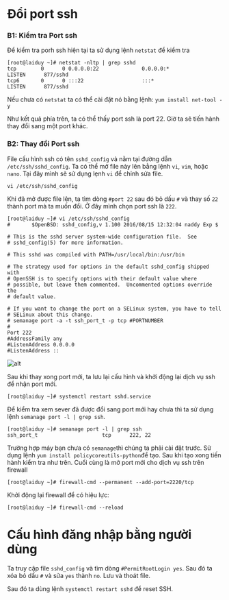 ﻿# Đổi port ssh 
### B1: Kiểm tra Port ssh
Để kiểm tra porh ssh hiện tại ta sử dụng lệnh `netstat` để kiểm tra
```
[root@laiduy ~]# netstat -nltp | grep sshd
tcp        0      0 0.0.0.0:22              0.0.0.0:*               LISTEN      877/sshd
tcp6       0      0 :::22                   :::*                    LISTEN      877/sshd
```
Nếu chưa có `netstat` ta có thể cài đặt nó bằng lệnh: `yum install net-tool -y`

Như kết quả phía trên, ta có thể thấy port ssh là port 22. Giờ ta sẽ tiến hành thay đổi sang một port khác.
### B2: Thay đổi Port ssh
File cấu hình ssh có tên `sshd_config` và nằm tại đường dẫn `/etc/ssh/sshd_config`. Ta có thể mở file này lên bằng lệnh `vi`, `vim`, hoặc `nano`. Tại đây mình sẽ sử dụng lẹnh `vi` để chỉnh sửa file.
```
vi /etc/ssh/sshd_config
```
Khi đã mở được file lên, ta tìm dòng `#port 22` sau đó bỏ dấu `#` và thay số `22` thành port mà ta muốn đổi. Ở đây mình chọn port ssh là `222`.
```
[root@laiduy ~]# vi /etc/ssh/sshd_config
#       $OpenBSD: sshd_config,v 1.100 2016/08/15 12:32:04 naddy Exp $

# This is the sshd server system-wide configuration file.  See
# sshd_config(5) for more information.

# This sshd was compiled with PATH=/usr/local/bin:/usr/bin

# The strategy used for options in the default sshd_config shipped with
# OpenSSH is to specify options with their default value where
# possible, but leave them commented.  Uncommented options override the
# default value.

# If you want to change the port on a SELinux system, you have to tell
# SELinux about this change.
# semanage port -a -t ssh_port_t -p tcp #PORTNUMBER
#
Port 222
#AddressFamily any
#ListenAddress 0.0.0.0
#ListenAddress ::
```
![alt](https://huongdan.azdigi.com/wp-content/uploads/2021/01/Screenshot-2021-01-19-at-20.30.36.gif)

Sau khi thay xong port mới, ta lưu lại cấu hình và khởi động lại dịch vụ ssh để nhận port mới.
```
[root@laiduy ~]# systemctl restart sshd.service
```
Để kiểm tra xem sever đã được đổi sang port mới hay chưa thì ta sử dụng lệnh `semanage port -l | grep ssh`.
```
[root@laiduy ~]# semanage port -l | grep ssh
ssh_port_t                     tcp      222, 22
```
Trường hợp máy bạn chưa có `semanage`thì chúng ta phải cài đặt trước. Sử dụng lệnh `yum install policycoreutils-python`để tạo. Sau khi tạo xong tiến hành kiểm tra như trên.
Cuối cùng là mở port mới cho dịch vụ ssh trên firewall
```
[root@laiduy ~]# firewall-cmd --permanent --add-port=2220/tcp
```
Khởi động lại firewall để có hiệu lực:
```
[root@laiduy ~]# firewall-cmd --reload
```




# Cấu hình đăng nhập bằng người dùng
Ta truy cập file `sshd_config` và tìm dòng `#PermitRootLogin yes`. Sau đó ta xóa bỏ dấu `#` và sửa `yes` thành `no`. Lưu và thoát file.

Sau đó ta dùng lệnh `systemctl restart sshd` để reset SSH.

